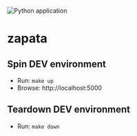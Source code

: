 ![Python application](https://github.com/zapatoca/zapata/workflows/Python%20application/badge.svg)

# zapata

## Spin DEV environment

- Run: `make up`<br>
- Browse: http://localhost:5000

## Teardown DEV environment

- Run: `make down`
